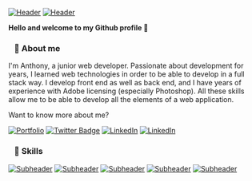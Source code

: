 [![Header](https://i.ibb.co/KxGTBZg/image.png)](javascript:void(0);)
[![Header](https://i.ibb.co/KxGTBZg/image.png)](javascript:void(0);)


**Hello and welcome to my Github profile 👨**  

### &nbsp;&nbsp; 📌 About me
I'm Anthony, a junior web developer. Passionate about development for years, I learned web technologies in order to be able to develop in a full stack way. I develop front end as well as back end, and I have years of experience with Adobe licensing (especially Photoshop). All these skills allow me to be able to develop all the elements of a web application.  

Want to know more about me?  


[![Portfolio](https://shields.io/badge/My-Portfolio-blue?logo=Atom&style=for-the-badge)](https://anthonydlm.com)
[![Twitter Badge](https://shields.io/badge/Twitter-Profile-blue?logo=twitter&style=for-the-badge)](https://twitter.com/Anthony_Dlm28)
[![LinkedIn](https://shields.io/badge/LinkedIn-Profile-blue?logo=LinkedIn&style=for-the-badge)](https://www.linkedin.com/in/anthonydelmeire28/)
[![LinkedIn](https://shields.io/badge/Email-anthonydelmeire2709@gmail.com-blue?logo=Mail.Ru&style=for-the-badge)](mailto:anthonydelmeire2709@gmail.com)  

### &nbsp;&nbsp; 📝 Skills  
[![Subheader](https://i.ibb.co/DtLWnSM/image-5.png)](javascript:void(0);)
[![Subheader](https://i.ibb.co/hMGKmRb/image-6.png)](javascript:void(0);)
[![Subheader](https://i.ibb.co/0yZZfv8/image-3.png)](javascript:void(0);)
[![Subheader](https://i.ibb.co/VQ61qqG/image-4.png)](javascript:void(0);)
[![Subheader](https://i.ibb.co/fH3C6r3/image-7.png)](javascript:void(0);)
